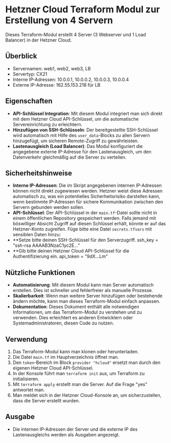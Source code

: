# Hetzner Cloud Terraform Modul zur Erstellung von 4 Servern

Dieses Terraform-Modul erstellt 4 Server (3 Webserver und 1 Load Balancer) in der Hetzner Cloud.

## Überblick

- Servernamen: web1, web2, web3, LB
- Servertyp: CX21
- Interne IP-Adressen: 10.0.0.1, 10.0.0.2, 10.0.0.3, 10.0.0.4
- Externe IP-Adresse: 162.55.153.218 für LB

## Eigenschaften

- **API-Schlüssel Integration**: Mit diesem Modul integriert man sich direkt mit dem Hetzner Cloud API-Schlüssel, um die automatische Servereinrichtung zu erleichtern.
- **Hinzufügen von SSH-Schlüsseln**: Der bereitgestellte SSH-Schlüssel wird automatisch mit Hilfe des `user_data`-Blocks zu allen Servern hinzugefügt, um sicheren Remote-Zugriff zu gewährleisten.
- **Lastenausgleich (Load Balancer)**: Das Modul konfiguriert die angegebene externe IP-Adresse für den Lastenausgleich, um den Datenverkehr gleichmäßig auf die Server zu verteilen.

## Sicherheitshinweise

- **Interne IP-Adressen**: Die im Skript angegebenen internen IP-Adressen können nicht direkt zugewiesen werden. Hetzner weist diese Adressen automatisch zu, was ein potentielles Sicherheitsrisiko darstellen kann, wenn bestimmte IP-Adressen für sichere Kommunikation zwischen den Servern gebunden werden sollen.
- **API-Schlüssel**: Der API-Schlüssel in der `main.tf`-Datei sollte nicht in einem öffentlichen Repository gespeichert werden. Falls jemand mit böswilliger Absicht Zugriff auf diesen Schlüssel erhält, könnte er auf das Hetzner-Konto zugreifen.
Füge bitte eine Datei `secrets.tfvars` mit sensiblen Daten hinzu:
- **Setze bitte deinen SSH-Schlüssel für den Serverzugriff.
ssh_key = "ssh-rsa AAAAB3NzaC1yc2E..."
- **Gib bitte deinen Hetzner Cloud API-Schlüssel für die Authentifizierung ein.
api_token = "9dX...Lm"

## Nützliche Funktionen

- **Automatisierung**: Mit diesem Modul kann man Server automatisch erstellen. Dies ist schneller und fehlerfreier als manuelle Prozesse.
- **Skalierbarkeit**: Wenn man weitere Server hinzufügen oder bestehende ändern möchte, kann man dieses Terraform-Modul einfach anpassen.
- **Dokumentation**: Dieses Dokument enthält alle notwendigen Informationen, um das Terraform-Modul zu verstehen und zu verwenden. Dies erleichtert es anderen Entwicklern oder Systemadministratoren, diesen Code zu nutzen.

## Verwendung

1. Das Terraform-Modul kann man klonen oder herunterladen.
2. Die Datei `main.tf` im Hauptverzeichnis öffnet man.
3. Den `token`-Bereich im Block `provider "hcloud"` ersetzt man durch den eigenen Hetzner Cloud API-Schlüssel.
4. In der Konsole führt man `terraform init` aus, um Terraform zu initialisieren.
5. Mit `terraform apply` erstellt man die Server. Auf die Frage "yes" antwortet man.
6. Man meldet sich in der Hetzner Cloud-Konsole an, um sicherzustellen, dass die Server erstellt wurden.

## Ausgabe

- Die internen IP-Adressen der Server und die externe IP des Lastenausgleichs werden als Ausgaben angezeigt.



